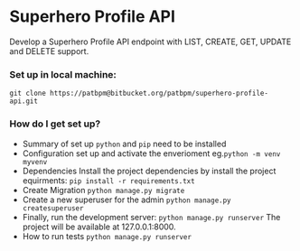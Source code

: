 # Superhero Profile API #

Develop a Superhero Profile API endpoint with LIST, CREATE, GET,
UPDATE and DELETE support.

### Set up in local machine: ###

`git clone https://patbpm@bitbucket.org/patbpm/superhero-profile-api.git`

### How do I get set up? ###

* Summary of set up
    `python` and `pip` need to be installed
* Configuration
    set up and activate the enverioment  eg.`python -m venv myvenv`
* Dependencies
     Install the project dependencies by install the project equirments: `pip install -r requirements.txt`
* Create Migration
    `python manage.py migrate`
* Create a new superuser for the admin
    `python manage.py createsuperuser`
* Finally, run the development server:
    `python manage.py runserver`
    The project will be available at 127.0.0.1:8000.
* How to run tests
    `python manage.py runserver`


